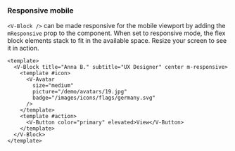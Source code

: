 ### Responsive mobile

`<V-Block />` can be made responsive for the mobile viewport by
adding the `mResponsive` prop to the component.
When set to responsive mode, the flex block elements stack
to fit in the available space. Resize your screen to see it in action.

<!--code-->

```vue
<template>
  <V-Block title="Anna B." subtitle="UX Designer" center m-responsive>
    <template #icon>
      <V-Avatar
        size="medium"
        picture="/demo/avatars/19.jpg"
        badge="/images/icons/flags/germany.svg"
      />
    </template>
    <template #action>
      <V-Button color="primary" elevated>View</V-Button>
    </template>
  </V-Block>
</template>
```

<!--/code-->

<!--example-->

<div class="field">
  <div class="control">
    <div class="l-card">
      <V-Block title="Anna B." subtitle="UX Designer" center mResponsive>
        <template #icon>
          <V-Avatar
            size="medium"
            picture="/demo/avatars/19.jpg"
            badge="/images/icons/flags/germany.svg"
          />
        </template>
        <template #action>
          <V-Button color="primary" elevated>View</V-Button>
        </template>
      </V-Block>
    </div>
  </div>
</div>

<!--/example-->
